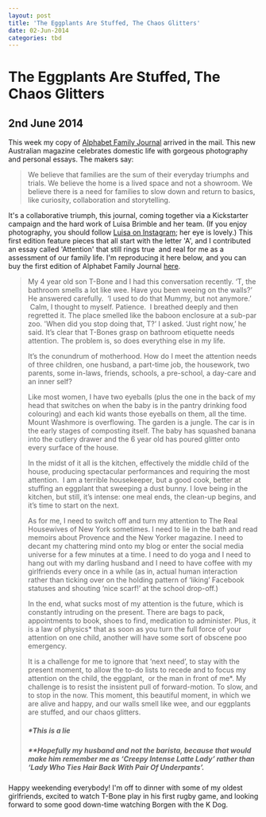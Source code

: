 ```yaml
---
layout: post
title: 'The Eggplants Are Stuffed, The Chaos Glitters'
date: 02-Jun-2014
categories: tbd
---
```


# The Eggplants Are Stuffed, The Chaos Glitters

## 2nd June 2014

This week my copy of <a href="http://www.alphabetfamilyjournal.com/">Alphabet Family Journal</a> arrived in the mail. This new Australian magazine celebrates domestic life with gorgeous photography and personal essays. The makers say:

<blockquote>We believe that families are the sum of their everyday triumphs and trials. We believe the home is a lived space and not a showroom. We believe there is a need for families to slow down and return to basics,   like curiosity,   collaboration and storytelling.</blockquote>

It's a collaborative triumph, this journal, coming together via a Kickstarter campaign and the hard work of Luisa Brimble and her team. (If you enjoy photography, you should follow <a href="http://instagram.com/luisabrimble">Luisa on Instagram</a>; her eye is lovely.) This first edition feature pieces that all start with the letter 'A', and I contributed an essay called 'Attention' that still rings true  and real for me as a assessment of our family life. I'm reproducing it here below, and you can buy the first edition of Alphabet Family Journal <a href="http://www.alphabetfamilyjournal.com/">here</a>.

<blockquote>My 4 year old son T-Bone and I had this conversation recently. ‘T, the bathroom smells a lot like wee. Have you been weeing on the walls?’ He answered carefully.  ‘I used to do that Mummy, but not anymore.’  Calm, I thought to myself. Patience.  I breathed deeply and then regretted it. The place smelled like the baboon enclosure at a sub-par zoo. 'When did you stop doing that, T?’ I asked. ‘Just right now,’ he said. It’s clear that T-Bones grasp on bathroom etiquette needs attention. The problem is, so does everything else in my life.

It’s the conundrum of motherhood. How do I meet the attention needs of three children, one husband, a part-time job, the housework, two parents, some in-laws, friends, schools, a pre-school, a day-care and an inner self?

Like most women, I have two eyeballs (plus the one in the back of my head that switches on when the baby is in the pantry drinking food colouring) and each kid wants those eyeballs on them, all the time. Mount Washmore is overflowing. The garden is a jungle. The car is in the early stages of composting itself. The baby has squashed banana into the cutlery drawer and the 6 year old has poured glitter onto every surface of the house.

In the midst of it all is the kitchen, effectively the middle child of the house, producing spectacular performances and requiring the most attention.  I am a terrible housekeeper, but a good cook, better at stuffing an eggplant that sweeping a dust bunny. I love being in the kitchen, but still, it’s intense: one meal ends, the clean-up begins, and it’s time to start on the next.

As for me, I need to switch off and turn my attention to The Real Housewives of New York sometimes. I need to lie in the bath and read memoirs about Provence and the New Yorker magazine. I need to decant my chattering mind onto my blog or enter the social media universe for a few minutes at a time. I need to do yoga and I need to hang out with my darling husband and I need to have coffee with my girlfriends every once in a while (as in, actual human interaction rather than ticking over on the holding pattern of ‘liking’ Facebook statuses and shouting ‘nice scarf!’ at the school drop-off.)

In the end, what sucks most of my attention is the future, which is constantly intruding on the present. There are bags to pack, appointments to book, shoes to find, medication to administer. Plus, it is a law of physics* that as soon as you turn the full force of your attention on one child, another will have some sort of obscene poo emergency.

It is a challenge for me to ignore that ‘next need’, to stay with the present moment, to allow the to-do lists to recede and to focus my attention on the child, the eggplant,  or the man in front of me*. My challenge is to resist the insistent pull of forward-motion. To slow, and to stop in the now. This moment, this beautiful moment, in which we are alive and happy, and our walls smell like wee, and our eggplants are stuffed, and our chaos glitters.

<h5>*This is a lie</h5>

<h5>**Hopefully my husband and not the barista, because that would make him remember me as ‘Creepy Intense Latte Lady’ rather than ‘Lady Who Ties Hair Back With Pair Of Underpants’.</h5>

</blockquote>

Happy weekending everybody! I'm off to dinner with some of my oldest girlfriends, excited to watch T-Bone play in his first rugby game, and looking forward to some good down-time watching Borgen with the K Dog.
